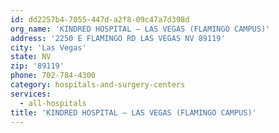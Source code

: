 ```yaml
---
id: dd2257b4-7055-447d-a2f8-09c47a7d398d
org_name: 'KINDRED HOSPITAL – LAS VEGAS (FLAMINGO CAMPUS)'
address: '2250 E FLAMINGO RD LAS VEGAS NV 89119'
city: 'Las Vegas'
state: NV
zip: '89119'
phone: 702-784-4300
category: hospitals-and-surgery-centers
services:
  - all-hospitals
title: 'KINDRED HOSPITAL – LAS VEGAS (FLAMINGO CAMPUS)'
---
```

